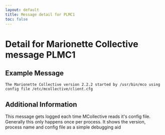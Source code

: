 ```yaml
---
layout: default
title: Message detail for PLMC1
toc: false
---
```


Detail for Marionette Collective message PLMC1
===========================================

Example Message
---------------

    The Marionette Collective version 2.2.2 started by /usr/bin/mco using config file /etc/mcollective/client.cfg

Additional Information
----------------------

This message gets logged each time MCollective reads it's config file.  Generally this only happens once per process.  It shows the version, process name and config file as a simple debugging aid
